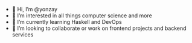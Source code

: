 - 👋 Hi, I’m @yonzay
- 👀 I’m interested in all things computer science and more
- 🌱 I’m currently learning Haskell and DevOps
- 💞️ I’m looking to collaborate or work on frontend projects and backend services

<!---
yonzay/yonzay is a ✨ special ✨ repository because its `README.md` (this file) appears on your GitHub profile.
You can click the Preview link to take a look at your changes.
--->
